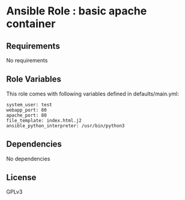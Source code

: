 Ansible Role : basic apache container
=========

Requirements
------------

No requirements

Role Variables
--------------

This role comes with following variables defined in defaults/main.yml:

```
system_user: test
webapp_port: 80
apache_port: 80
file_template: index.html.j2
ansible_python_interpreter: /usr/bin/python3
```

Dependencies
------------

No dependencies

License
-------

GPLv3